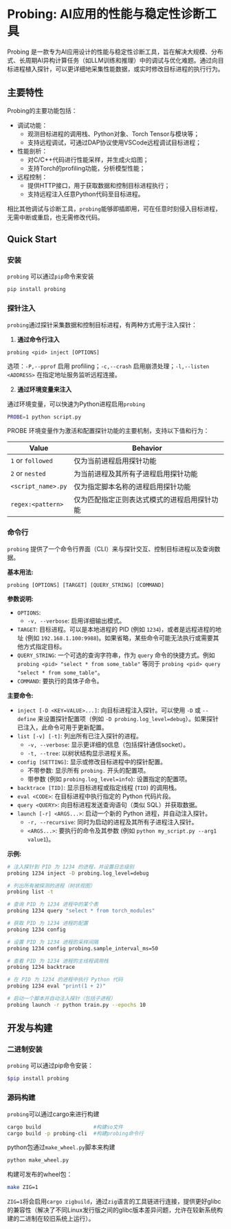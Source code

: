 # Probing: AI应用的性能与稳定性诊断工具

Probing 是一款专为AI应用设计的性能与稳定性诊断工具，旨在解决大规模、分布式、长周期AI异构计算任务（如LLM训练和推理）中的调试与优化难题。通过向目标进程植入探针，可以更详细地采集性能数据，或实时修改目标进程的执行行为。

## 主要特性

Probing的主要功能包括：

- 调试功能：
  - 观测目标进程的调用栈、Python对象、Torch Tensor与模块等；
  - 支持远程调试，可通过DAP协议使用VSCode远程调试目标进程；
- 性能剖析：
  - 对C/C++代码进行性能采样，并生成火焰图；
  - 支持Torch的profiling功能，分析模型性能；
- 远程控制：
  - 提供HTTP接口，用于获取数据和控制目标进程执行；
  - 支持远程注入任意Python代码至目标进程。

相比其他调试与诊断工具，`probing`能够即插即用，可在任意时刻侵入目标进程，无需中断或重启，也无需修改代码。

## Quick Start

### 安装

`probing` 可以通过`pip`命令来安装 

``` bash
pip install probing
```

### 探针注入

`probing`通过探针采集数据和控制目标进程，有两种方式用于注入探针：

1. **通过命令行注入**

```shell
probing <pid> inject [OPTIONS]
```

选项：`-P,--pprof` 启用 profiling；`-c,--crash` 启用崩溃处理；`-l,--listen <ADDRESS>` 在指定地址服务监听远程连接。

2. **通过环境变量来注入**

通过环境变量，可以快速为Python进程启用`probing`

``` bash
PROBE=1 python script.py
```

PROBE 环境变量作为激活和配置探针功能的主要机制，支持以下值和行为：

| Value              | Behavior                                     |
| ------------------ | -------------------------------------------- |
| `1` or `followed`  | 仅为当前进程启用探针功能                     |
| `2` or `nested`    | 为当前进程及其所有子进程启用探针功能         |
| `<script_name>.py` | 仅为指定脚本名称的进程启用探针功能           |
| `regex:<pattern>`  | 仅为匹配指定正则表达式模式的进程启用探针功能 |

### 命令行

`probing` 提供了一个命令行界面（CLI）来与探针交互、控制目标进程以及查询数据。

**基本用法:**

```
probing [OPTIONS] [TARGET] [QUERY_STRING] [COMMAND]
```

**参数说明:**

*   `OPTIONS`:
    *   `-v, --verbose`: 启用详细输出模式。
*   `TARGET`: 目标进程。可以是本地进程的 PID (例如 `1234`)，或者是远程进程的地址 (例如 `192.168.1.100:9988`)。如果省略，某些命令可能无法执行或需要其他方式指定目标。
*   `QUERY_STRING`: 一个可选的查询字符串，作为 `query` 命令的快捷方式。例如 `probing <pid> "select * from some_table"` 等同于 `probing <pid> query "select * from some_table"`。
*   `COMMAND`: 要执行的具体子命令。

**主要命令:**

*   `inject [-D <KEY=VALUE>...]`: 向目标进程注入探针。可以使用 `-D` 或 `--define` 来设置探针配置项（例如 `-D probing.log_level=debug`）。如果探针已注入，此命令可用于更新配置。
*   `list [-v] [-t]`: 列出所有已注入探针的进程。
    *   `-v, --verbose`: 显示更详细的信息（包括探针通信socket）。
    *   `-t, --tree`: 以树状结构显示进程关系。
*   `config [SETTING]`: 显示或修改目标进程中的探针配置。
    *   不带参数: 显示所有 `probing.` 开头的配置项。
    *   带参数 (例如 `probing.log_level=info`): 设置指定的配置项。
*   `backtrace [TID]`: 显示目标进程或指定线程 (`TID`) 的调用栈。
*   `eval <CODE>`: 在目标进程中执行指定的 Python 代码片段。
*   `query <QUERY>`: 向目标进程发送查询语句（类似 SQL）并获取数据。
*   `launch [-r] <ARGS...>`: 启动一个新的 Python 进程，并自动注入探针。
    *   `-r, --recursive`: 同时为启动的进程及其所有子进程注入探针。
    *   `<ARGS...>`: 要执行的命令及其参数 (例如 `python my_script.py --arg1 value1`)。

**示例:**

```bash
# 注入探针到 PID 为 1234 的进程，并设置日志级别
probing 1234 inject -D probing.log_level=debug

# 列出所有被探测的进程（树状视图）
probing list -t

# 查询 PID 为 1234 进程中的某个表
probing 1234 query "select * from torch_modules"

# 获取 PID 为 1234 进程的配置
probing 1234 config

# 设置 PID 为 1234 进程的采样间隔
probing 1234 config probing.sample_interval_ms=50

# 查看 PID 为 1234 进程的主线程调用栈
probing 1234 backtrace

# 在 PID 为 1234 的进程中执行 Python 代码
probing 1234 eval "print(1 + 2)"

# 启动一个脚本并自动注入探针（包括子进程）
probing launch -r python train.py --epochs 10
```

## 开发与构建

### 二进制安装

`probing` 可以通过pip命令安装：

```sh
$pip install probing
```

### 源码构建

`probing`可以通过cargo来进行构建

```bash
cargo build                 #构建so文件
cargo build -p probing-cli  #构建probing命令行
```

python包通过`make_wheel.py`脚本来构建
```bash
python make_wheel.py
```

构建可发布的wheel包：
```bash
make ZIG=1
```

`ZIG=1`将会启用`cargo zigbuild`，通过`zig`语言的工具链进行连接，提供更好glibc的兼容性（解决了不同Linux发行版之间的glibc版本差异问题，允许在较新系统构建的二进制在较旧系统上运行）。
